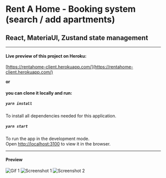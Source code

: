 # Rent A Home - Booking system (search / add apartments)
## React, MateriaUI, Zustand state management

________

#### Live preview of this project on Heroku: 

[https://rentahome-client.herokuapp.com/](https://rentahome-client.herokuapp.com/)

**or** 

#### you can clone it locally and run:
##### `yarn install`
To install all dependencies needed for this application.

##### `yarn start`

To run the app in the development mode.\
Open [http://localhost:3100](http://localhost:3100) to view it in the browser.

________
#### Preview
![Gif 1](https://i.imgur.com/iCfCfku.gif)
![Screenshot 1](https://i.imgur.com/Iye6nP9.png)
![Screenshot 2](https://i.imgur.com/RvLxW2a.png)